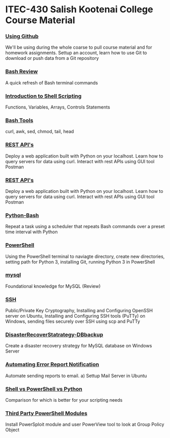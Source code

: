 # ITEC-430 Salish Kootenai College Course Material



<p><h3><a href="https://github.com/jchiefelk/ITEC-430/tree/master/using_github">Using Github</a></h3> We'll be using during the whole coarse to pull course material and for homework assignments.  Settup an account, learn how to use Git to download or push data from a Git repository</p>

<p><h3><a href="https://github.com/jchiefelk/ITEC-430/tree/master/review">Bash Review</a></h3> A quick refresh of Bash terminal commands</p>

<p><h3><a href="https://github.com/jchiefelk/ITEC-430/tree/master/introduction">Introduction to Shell Scripting</a></h3> Functions, Variables, Arrays, Controls Statements</p>


<p><h3><a href="https://github.com/jchiefelk/ITEC-430/blob/master/bashtools">Bash Tools</a></h3> curl, awk, sed, chmod, tail, head</p>


<p><h3><a href="https://github.com/jchiefelk/ITEC-430/tree/master/restAPI">REST API's</a></h3> Deploy a web application built with Python on your localhost.  Learn how to query servers for data using curl.  Interact with rest APIs using GUI tool Postman</p>


<p><h3><a href="https://github.com/jchiefelk/ITEC-430/tree/master/restAPI">REST API's</a></h3> Deploy a web application built with Python on your localhost.  Learn how to query servers for data using curl.  Interact with rest APIs using GUI tool Postman</p>


<p><h3><a href="https://github.com/jchiefelk/ITEC-430/tree/master/python-bash">Python-Bash</a></h3> Repeat a task using a scheduler that repeats Bash commands over a preset time interval with Python</p>

<p><h3><a href="https://github.com/jchiefelk/ITEC-430/tree/master/python-powershell">PowerShell</a></h3> Using the PowerShell terminal to naviagte directory, create new directories, setting path for Python 3, installing Git, running Python 3 in PowerShell</p>

<p><h3><a href="https://github.com/jchiefelk/ITEC-430/tree/master/mysql">mysql</a></h3>Foundational knowledge for MySQL (Review)</p>

<p><h3><a href="https://github.com/jchiefelk/ITEC-430/tree/master/sshserver">SSH</a></h3> Public/Private Key Cryptography, Installing and Configuring OpenSSH server on Ubuntu, Installing and Configuring SSH tools (PuTTy) on Windows, sending files securely over SSH using scp and PuTTy</p>

<p><h3><a href="https://github.com/jchiefelk/ITEC-430/tree/master/DisasterRecoverStatrategy-DBbackup">DisasterRecoverStatrategy-DBbackup</a></h3> Create a disaster recovery strategy for MySQL database on Windows Server</p>


<p><h3><a href="https://github.com/jchiefelk/ITEC-430/tree/master/AutomateErrorReporting">Automating Error Report Notification</a></h3>Automate sending reports to email. a) Settup Mail Server in Ubuntu</p>

<p><h3><a href="https://github.com/jchiefelk/ITEC-430/tree/master/comparison">Shell vs PowerShell vs Python</a></h3> Comparison for which is better for your scripting needs</p>

<p><h3><a href="https://github.com/jchiefelk/ITEC-430/blob/master/PowerSploit/">Third Party PowerShell Modules</a></h3> Install PowerSploit module and user PowerView tool to look at Group Policy Object</p>
